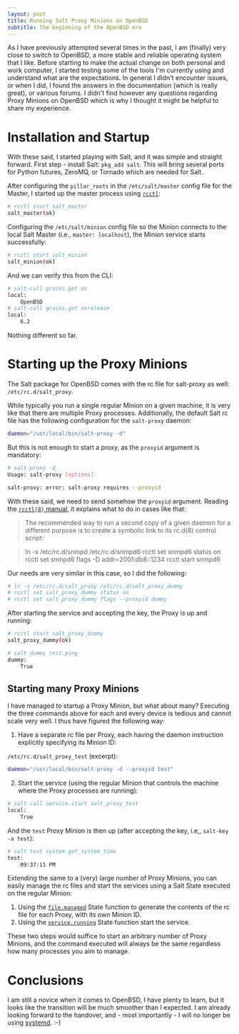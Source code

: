 ```yaml
---
layout: post
title: Running Salt Proxy Minions on OpenBSD
subtitle: The beginning of the OpenBSD era
---
```


As I have previously attempted several times in the past, I am (finally) very
close to switch to OpenBSD, a more stable and reliable operating system that I
like. Before starting to make the actual change on both personal and work
computer, I started testing some of the tools I'm currently using and understand
what are the expectations.
In general I didn't encounter issues, or when I did, I found the answers
in the documentation (which is really great), or various forums. I didn't find
however any questions regarding Proxy Minions on OpenBSD which is why I thought
it might be helpful to share my experience.

Installation and Startup
========================

With these said, I started playing with Salt, and it was simple and straight
forward. First step - install Salt: ``pkg_add salt``. This will bring several
ports for Python futures, ZeroMQ, or Tornado which are needed for Salt.

After configuring the ``pillar_roots`` in the ``/etc/salt/master`` config file
for the Master, I started up the master process using
[``rcctl``](https://man.openbsd.org/rcctl):

```bash
# rcctl start salt_master
salt_master(ok)
```

Configuring the ``/etc/salt/minion`` config file so the Minion connects to the
local Salt Master (i.e., ``master: localhost``), the Minion service starts
successfully:

```bash
# rcctl start salt_minion
salt_minion(ok)
```

And we can verify this from the CLI:

```bash
# salt-call grains.get os
local:
    OpenBSD
# salt-call grains.get osrelease
local:
    6.2
```

Nothing different so far.


Starting up the Proxy Minions
=============================

The Salt package for OpenBSD comes with the rc file for salt-proxy as well:
``/etc/rc.d/salt_proxy``.

While typically you run a single regular Minion on a given machine, it is very
like that there are multiple Proxy processes. Additionally, the default Salt rc
file has the following configuration for the ``salt-proxy`` daemon:

```bash
daemon="/usr/local/bin/salt-proxy -d"
```

But this is not enough to start a proxy, as the ``proxyid`` argument is
mandatory:

```bash
# salt-proxy -d
Usage: salt-proxy [options]

salt-proxy: error: salt-proxy requires --proxyid
```

With these said, we need to send somehow the ``proxyid`` argument. Reading the
[``rcctl(8)`` manual](https://man.openbsd.org/rcctl), it explains what to do
in cases like that:

> The recommended way to run a second copy of a given daemon for a different
> purpose is to create a symbolic link to its rc.d(8) control script:

> ln -s /etc/rc.d/snmpd /etc/rc.d/snmpd6 
> rcctl set snmpd6 status on 
> rcctl set snmpd6 flags -D addr=2001:db8::1234 
> rcctl start snmpd6

Our needs are very similar in this case, so I did the following:

```bash
# ln -s /etc/rc.d/salt_proxy /etc/rc.d/salt_proxy_dummy
# rcctl set salt_proxy_dummy status on
# rcctl set salt_proxy_dummy flags --proxyid dummy
```

After starting the service and accepting the key, the Proxy is up and running:

```bash
# rcctl start salt_proxy_dummy
salt_proxy_dummy(ok)
```

```bash
# salt dummy test.ping
dummy:
    True
```

Starting many Proxy Minions
---------------------------

I have managed to startup a Proxy Minion, but what about many? Executing the
three commands above for each and every device is tedious and cannot scale very
well. I thus have figured the following way:

1. Have a separate rc file per Proxy, each having the daemon instruction
   explicitly specifying its Minion ID:

``/etc/rc.d/salt_proxy_test`` (excerpt):

```bash
daemon="/usr/local/bin/salt-proxy -d --proxyid test"
```

2. Start the service (using the regular Minion that controls the machine where
   the Proxy processes are running):

```bash
# salt-call service.start salt_proxy_test
local:
    True
```

And the ``test`` Proxy Minion is then up (after accepting the key, i.e,,
``salt-key -a test``):

```bash
# salt test system.get_system_time
test:
    09:37:11 PM
```

Extending the same to a (very) large number of Proxy Minions, you can easily
manage the rc files and start the services using a Salt State executed on the
regular Minion:

1. Using the [``file.managed``](https://docs.saltstack.com/en/latest/ref/states/all/salt.states.file.html#salt.states.file.managed)
   State function to generate the contents of the rc file for each Proxy, with its
   own Minion ID.
2. Using the [``service.running``](https://docs.saltstack.com/en/latest/ref/states/all/salt.states.service.html#salt.states.service.running)
   State function start the service.

These two steps would suffice to start an arbitrary number of Proxy Minions, and
the command executed will always be the same regardless how many processes you
aim to manage.

Conclusions
===========

I am still a novice when it comes to OpenBSD, I have plenty to learn, but it
looks like the transition will be much smoother than I expected. I am already
looking forward to the handover, and - most importantly - I will no longer be
using [systemd](https://twitter.com/systemdsucks). :-)
